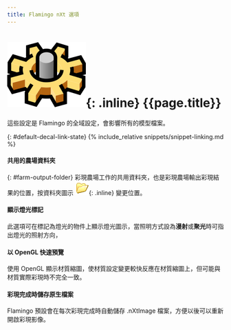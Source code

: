 ```yaml
---
title: Flamingo nXt 選項
---
```



# ![images/options.svg](images/options.svg){: .inline} {{page.title}}
這些設定是 Flamingo 的全域設定，會影響所有的模型檔案。

{: #default-decal-link-state}
{% include_relative snippets/snippet-linking.md %}

#### 共用的農場資料夾
{: #farm-output-folder}
彩現農場工作的共用資料夾，也是彩現農場輸出彩現結果的位置，按資料夾圖示 ![images/folderopen32x32.png](images/folderopen32x32.png){: .inline} 變更位置。

#### 顯示燈光標記
此選項可在標記為燈光的物件上顯示燈光圖示，當照明方式設為**漫射**或**聚光**時可指出燈光的照射方向，

#### 以 OpenGL 快速預覽
使用 OpenGL 顯示材質縮圖，使材質設定變更較快反應在材質縮圖上，但可能與材質實際彩現時不完全一致。

#### 彩現完成時儲存原生檔案
Flamingo 預設會在每次彩現完成時自動儲存 .nXtImage 檔案，方便以後可以重新開啟彩現影像。
